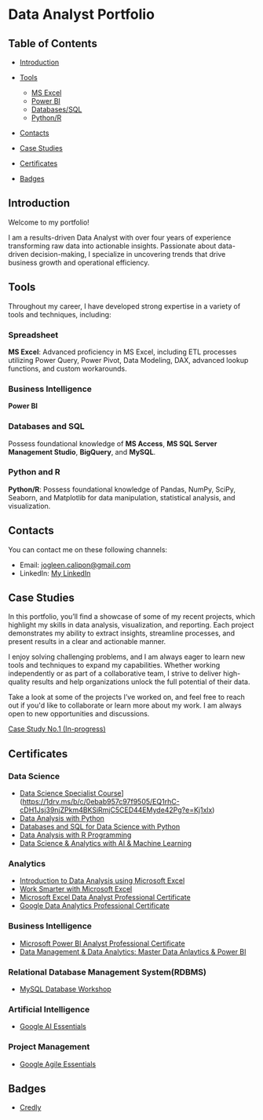 # Data Analyst Portfolio

## Table of Contents
- [Introduction](#introduction)
- [Tools](#Tools)
    - [MS Excel](#ms-excel)
    - [Power BI](#power-bi)
    - [Databases/SQL](#databases/sql)
    - [Python/R](#python-r)
      
- [Contacts](#contacts)
- [Case Studies](#case-studies)
- [Certificates](#certificates)
- [Badges](#badges)

## Introduction
Welcome to my portfolio! 

I am a results-driven Data Analyst with over four years of experience transforming raw data into actionable insights. Passionate about data-driven decision-making, I specialize in uncovering trends that drive business growth and operational efficiency.

## Tools
Throughout my career, I have developed strong expertise in a variety of tools and techniques, including:

### Spreadsheet
**MS Excel**:  Advanced proficiency in MS Excel, including ETL processes utilizing Power Query, Power Pivot, Data Modeling, DAX, advanced lookup functions, and custom workarounds.

### Business Intelligence
**Power BI**

### Databases and SQL
Possess foundational knowledge of **MS Access**, **MS SQL Server Management Studio**, **BigQuery**, and **MySQL**.

### Python and R
**Python/R**: Possess foundational knowledge of Pandas, NumPy, SciPy, Seaborn, and Matplotlib for data manipulation, statistical analysis, and visualization.

## Contacts
You can contact me on these following channels:
- Email: jogleen.calipon@gmail.com
- LinkedIn: [My LinkedIn](https://www.linkedin.com/in/jogleen-calipon-8949251b8)
  <!-- Reminder: For inserting links it is required to add the (https://) in order for it to work -->

## Case Studies
In this portfolio, you’ll find a showcase of some of my recent projects, which highlight my skills in data analysis, visualization, and reporting. Each project demonstrates my ability to extract insights, streamline processes, and present results in a clear and actionable manner.

I enjoy solving challenging problems, and I am always eager to learn new tools and techniques to expand my capabilities. Whether working independently or as part of a collaborative team, I strive to deliver high-quality results and help organizations unlock the full potential of their data.

Take a look at some of the projects I’ve worked on, and feel free to reach out if you'd like to collaborate or learn more about my work. I am always open to new opportunities and discussions.

[Case Study No.1 (In-progress)](Case%20Study%20No.1.md)
<!-- Reminder: For inserting file in the same repository. Copy the path and replace spaces with %20 -->

## Certificates
### Data Science
- [Data Science Specialist Course](2023)](https://1drv.ms/b/c/0ebab957c97f9505/EQ1rhC-cDH1Jsj39njZPkm4BKSiRmjC5CED44EMyde42Pg?e=Kj1xlx)
- [Data Analysis with Python](https://coursera.org/share/488a4948e1738098d117c56de867adcb)
- [Databases and SQL for Data Science with Python](https://coursera.org/share/badb103bc184c8b4b1e2b13ae09327a0)
- [Data Analysis with R Programming](https://coursera.org/share/416cdfefa9ea5d36fd7c32a953a71ce0)
- [Data Science & Analytics with AI & Machine Learning](https://1drv.ms/b/c/0ebab957c97f9505/EZ2WEs18U6VFgZU6hzrLNboBAqC0OwL3fr1imrpCTnOCxQ?e=swYBns)

### Analytics
- [Introduction to Data Analysis using Microsoft Excel](https://coursera.org/share/05e7941ffdf4b66f985ac3feac5b2d49)
- [Work Smarter with Microsoft Excel](https://coursera.org/share/34cacd974e73592c0fb34cdfe9998ba6)
- [Microsoft Excel Data Analyst Professional Certificate](https://1drv.ms/b/c/0ebab957c97f9505/ERilglL30xlNohhei3OEu9ABAUGw-MZZrlEeM6rfWNrPWQ?e=ehdxh5)
- [Google Data Analytics Professional Certificate](https://www.coursera.org/account/accomplishments/professional-cert/XTCMU7I683J6)

### Business Intelligence
- [Microsoft Power BI Analyst Professional Certificate](https://1drv.ms/b/c/0ebab957c97f9505/ESjjTnx6H3dMvWY3wr1uf4kBhaJOvcvv90jKGQ37eWsoKA?e=4hHPtP)
- [Data Management & Data Analytics: Master Data Anlaytics & Power BI](https://1drv.ms/b/c/0ebab957c97f9505/ETre5QsWo3NFk0uIxK5c_PgBBPNfgdICghh6wKM-jWIAYw?e=KsfXp5)

### Relational Database Management System(RDBMS)
- [MySQL Database Workshop](https://1drv.ms/b/c/0ebab957c97f9505/EbOa9gWP5HxLt8oKLab9upUB_JR32daurPX4xO9ZUWFgpQ?e=ucm45v)

### Artificial Intelligence
- [Google AI Essentials](https://coursera.org/share/0bdffbb7cedf5b6f6f57316203641493)

### Project Management
- [Google Agile Essentials](https://coursera.org/share/12a4dab0601c03fc2dba83f87f3ecb57)

## Badges
- [Credly](https://www.credly.com/users/jogleen-calipon)
